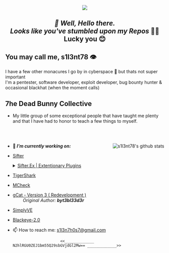 <p align="middle"><img align="middle" src="https://raw.githubusercontent.com/s1l3nt78/s1l3nt78.github.io/master/.vs/log.png"></p>

<h2 align="Middle"><em><strong>👋 Well, Hello there.</strong></h><br />
<h align="Middle">Looks like you've stumbled upon my Repos</em> 🐱‍👓</h><br />
<h align="Middle">Lucky you 😊</h>


## You may call me, s1l3nt78 👁

 I have a few other monacures I go by in cyberspace 🐇 but thats not super important
  <br />
 I'm a pentester, software developer, exploit developer, bug bounty hunter & occasional blackhat (when the moment calls)
  
## 7he Dead Bunny Collective
 + My little group of some exceptional people that have taught me plenty <br />
 and that I have had to honor to teach a few things to myself. 

<br /><br />

<img align="right" src="https://camo.githubusercontent.com/3f488744235bd0b4205f66b050e8f24c08f0e3eb/68747470733a2f2f6769746875622d726561646d652d73746174732e76657263656c2e6170702f6170693f757365726e616d653d73316c336e7437382673686f775f69636f6e733d74727565267468656d653d7261646963616c" alt="s1l3nt78's github stats" style="max-width:90%;">


- 🔭<strong><em> I’m currently working on: </strong></em> 
- <a href="https://github.com/s1l3nt78/sifter">Sifter</a>
    &emsp; <details><summary><a href="https://github.com/Sifter-Ex">Sifter.Ex | Extentionary Plugins</a></summary>
    &emsp;    ├── <a href="https://github.com/Sifter-Ex/PlugPack">PlugPack</a><br />
    &emsp;    ├── <a href="https://github.com/Sifter-Ex/gPlug">gPlug</a><br />
    &emsp;    ├── <a href="https://github.com/Sifter-Ex/cPlug">cPlug</a><br />
    &emsp;    ├── <a href="https://github.com/Sifter-Ex/mPlug">mPlug</a><br />
    &emsp;    ├── <a href="https://github.com/Sifter-Ex/fPlug">fPlug</a><br />
    &emsp;    └── ...<br />
    </details>
- <a href="https://github.com/s1l3nt78/TigerShark">TigerShark</a>
- <a href="https://github.com/s1l3nt78/MkCheck">MCheck</a>
- <a href="https://github.com/s1l3nt78/gCat">gCat - Version 3 ( Redevelopment )</a> <br />
&emsp;&emsp; <em>Original Author: <strong>byt3bl33d3r</strong></em><br />
- <a href="https://github.com/s1l3nt78/SimplyVE">SimplyVE</a><br />
- <a href="https://github.com/j-dogcoder/Blackeye-2.0">Blackeye-2.0</a>

- 📫 How to reach me:
    s1l3n7h0s7@gmail.com
    
    
                           <<_____________ N2hlRGU0ZEJ1bm55Q29sbGVjdGl2Mw== _____________>>
